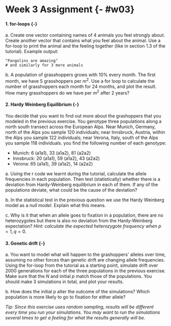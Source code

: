 # Week 3 Assignment {- #w03}

#### 1. for-loops {-}

a. Create one vector containing names of 4 animals you feel strongly about. Create another vector that contains what you feel about the animal. Use a for-loop to print the animal and the feeling together (like in section 1.3 of the tutorial). Example output:

```{}
"Pangolins are amazing"
# and similarly for 3 more animals
```



b. A population of grasshoppers grows with 10% every month. The first month, we have 5 grasshoppers per $m^2$. Use a for loop to calculate the number of grasshoppers each month for 24 months, and plot the result. How many grasshoppers do we have per $m^2$ after 2 years?


#### 2. Hardy Weinberg Equilibrium {-}

You decide that you want to find out more about the grashoppers that you modeled in the previous exercise. You genotype three populations along a north south transect across the European Alps. Near Munich, Germany, north of the Alps you sample 120 individuals; near Innsbruck, Austria, within the Alps you sample 122 individuals; near Verona, Italy, south of the Alps you sample 118 individuals. you find the following number of each genotype:

* Munich: 6 (a1a1), 33 (a1a2), 81 (a2a2)
* Innsbruck: 20 (a1a1), 59 (a1a2), 43 (a2a2)
* Verona: 65 (a1a1), 39 (a1a2), 14 (a2a2)

a. Using the r code we learnt during the tutorial, calculate the allele frequencies in each population. Then test (statistically) whether there is a deviation from Hardy-Weinberg equilibrium in each of them. If any of the populations deviate, what could be the cause of the deviation?

b. In the statistical test in the previous question we use the Hardy Weinberg model as a _null model_. Explain what this means.

c. Why is it that when an allele goes to fixation in a population, there are no heterozygotes but there is also no deviation from the Hardy-Weinberg expectation? _Hint: calculate the expected heterozygote frequency when_ $p = 1, q = 0$.

#### 3. Genetic drift {-}

a. You want to model what will happen to the grashoppers' alleles over time, assuming no other forces than genetic drift are changing allele frequencies. Using the for-loop from the tutorial as a starting point, simulate drift over 2000 generations for each of the three populations in the previous exercise. Make sure that the $N$ and initial $p$ match those of the populations. You should make 3 simulations in total, and plot your results.

b. How does the initial p alter the outcome of the simulations? Which population is more likely to go to fixation for either allele?

_Tip: Since this exercise uses random sampling, results will be different every time you run your simulations. You may want to run the simulations several times to get a feeling for what the results generally will be._

